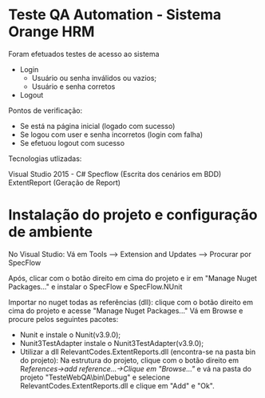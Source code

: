 # Teste QA Automation - Sistema Orange HRM

Foram efetuados testes de acesso ao sistema
- Login
  - Usuário ou senha inválidos ou vazios;
  - Usuário e senha corretos
- Logout

Pontos de verificação:
- Se está na página inicial (logado com sucesso)
- Se logou com user e senha incorretos (login com falha)
- Se efetuou logout com sucesso

Tecnologias utlizadas:

Visual Studio 2015 - C#
Specflow (Escrita dos cenários em BDD)
ExtentReport (Geração de Report)

# Instalação do projeto e configuração de ambiente

No Visual Studio:
 Vá em Tools –> Extension and Updates –> Procurar por SpecFlow

Após, clicar com o botão direito em cima do projeto e ir em "Manage Nuget Packages..."
e instalar o SpecFlow e SpecFlow.NUnit

Importar no nuget todas as referências (dll):
clique com o botão direito em cima do projeto e acesse "Manage Nuget Packages..." Vá em Browse e procure pelos seguintes pacotes:

- Nunit e instale o Nunit(v3.9.0);
- Nunit3TestAdapter instale o  Nunit3TestAdapter(v3.9.0);
- Utilizar a dll RelevantCodes.ExtentReports.dll (encontra-se na pasta bin do projeto):
Na estrutura do projeto, clique com o botão direito em R*eferences->add reference...->Clique em "Browse..."* e vá na pasta do 
projeto "TesteWebQA\bin\Debug" e selecione RelevantCodes.ExtentReports.dll e clique em "Add" e "Ok".
